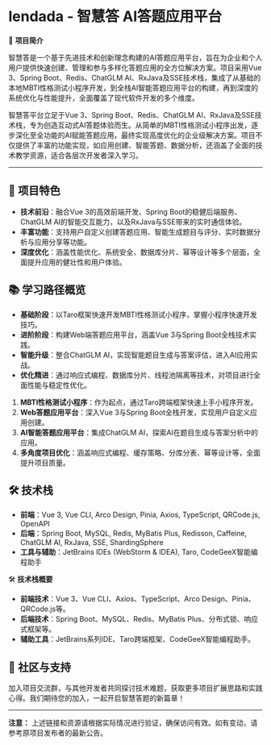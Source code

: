 # lendada - 智慧答 AI答题应用平台

🚀 **项目简介**

智慧答是一个基于先进技术和创新理念构建的AI答题应用平台，旨在为企业和个人用户提供快速创建、管理和参与多样化答题应用的全方位解决方案。项目采用Vue 3、Spring Boot、Redis、ChatGLM AI、RxJava及SSE技术栈，集成了从基础的本地MBTI性格测试小程序开发，到全栈AI智能答题应用平台的构建，再到深度的系统优化与性能提升，全面覆盖了现代软件开发的多个维度。

智慧答平台立足于Vue 3、Spring Boot、Redis、ChatGLM AI、RxJava及SSE技术栈，专为创造互动式AI答题体验而生。从简单的MBTI性格测试小程序出发，逐步深化至全功能的AI赋能答题应用，最终实现高度优化的企业级解决方案。项目不仅提供了丰富的功能实现，如应用创建、智能答题、数据分析，还涵盖了全面的技术教学资源，适合各层次开发者深入学习。

---


## 📌 项目特色

- **技术前沿**：融合Vue 3的高效前端开发、Spring Boot的稳健后端服务、ChatGLM AI的智能交互能力，以及RxJava与SSE带来的实时通信体验。
- **丰富功能**：支持用户自定义创建答题应用、智能生成题目与评分、实时数据分析与应用分享等功能。
- **深度优化**：涵盖性能优化、系统安全、数据库分片、幂等设计等多个层面，全面提升应用的健壮性和用户体验。

## 📚 学习路径概览

- **基础阶段**：以Taro框架快速开发MBTI性格测试小程序，掌握小程序快速开发技巧。
- **进阶阶段**：构建Web端答题应用平台，涵盖Vue 3与Spring Boot全栈技术实践。
- **智能升级**：整合ChatGLM AI，实现智能题目生成与答案评估，进入AI应用实战。
- **优化精进**：通过响应式编程、数据库分片、线程池隔离等技术，对项目进行全面性能与稳定性优化。



1. **MBTI性格测试小程序**：作为起点，通过Taro跨端框架快速上手小程序开发。
2. **Web答题应用平台**：深入Vue 3与Spring Boot全栈开发，实现用户自定义应用创建。
3. **AI智能答题应用平台**：集成ChatGLM AI，探索AI在题目生成与答案分析中的应用。
4. **多角度项目优化**：涵盖响应式编程、缓存策略、分库分表、幂等设计等，全面提升项目质量。

## 🛠 技术栈

- **前端**：Vue 3, Vue CLI, Arco Design, Pinia, Axios, TypeScript, QRCode.js, OpenAPI
- **后端**：Spring Boot, MySQL, Redis, MyBatis Plus, Redisson, Caffeine, ChatGLM AI, RxJava, SSE, ShardingSphere
- **工具与辅助**：JetBrains IDEs (WebStorm & IDEA), Taro, CodeGeeX智能编程助手

🛠 **技术栈概要**

- **前端技术**：Vue 3、Vue CLI、Axios、TypeScript、Arco Design、Pinia、QRCode.js等。
- **后端技术**：Spring Boot、MySQL、Redis、MyBatis Plus、分布式锁、响应式框架等。
- **辅助工具**：JetBrains系列IDE、Taro跨端框架、CodeGeeX智能编程助手。

## 🤝 社区与支持

加入项目交流群，与其他开发者共同探讨技术难题，获取更多项目扩展思路和实践心得。我们期待您的加入，一起开启智慧答题的新篇章！

---

**注意：** 上述链接和资源请根据实际情况进行验证，确保访问有效。如有变动，请参考原项目发布者的最新公告。